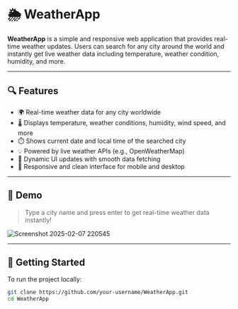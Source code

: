 # 🌦️ WeatherApp

**WeatherApp** is a simple and responsive web application that provides real-time weather updates. Users can search for any city around the world and instantly get live weather data including temperature, weather condition, humidity, and more.

---

## 🔍 Features

- 🌍 Real-time weather data for any city worldwide
- 🌡️ Displays temperature, weather conditions, humidity, wind speed, and more
- ⏱️ Shows current date and local time of the searched city
- 💡 Powered by live weather APIs (e.g., OpenWeatherMap)
- 🔁 Dynamic UI updates with smooth data fetching
- 📱 Responsive and clean interface for mobile and desktop

---

## 📸 Demo

> Type a city name and press enter to get real-time weather data instantly!

![Screenshot 2025-02-07 220545](https://github.com/user-attachments/assets/331fec66-db33-45dc-ba4c-6fce89006bd0)


---

## 🚀 Getting Started

To run the project locally:

```bash
git clone https://github.com/your-username/WeatherApp.git
cd WeatherApp
